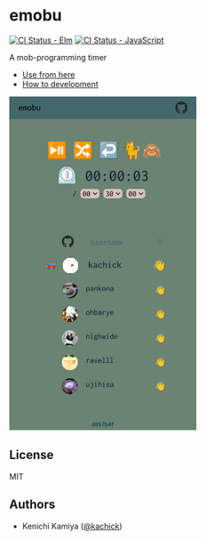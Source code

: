 # emobu

[![CI Status - Elm](https://github.com/mobu-of-the-world/emobu/actions/workflows/ci-elm.yml/badge.svg?branch=main)](https://github.com/mobu-of-the-world/emobu/actions/workflows/ci-elm.yml/?branch=main)
[![CI Status - JavaScript](https://github.com/mobu-of-the-world/emobu/actions/workflows/ci-js.yml/badge.svg?branch=main)](https://github.com/mobu-of-the-world/emobu/actions/workflows/ci-js.yml/?branch=main)

A mob-programming timer

- [Use from here](https://mobu-elm.web.app/)
- [How to development](CONTRIBUTING.md)

<img src="docs/assets/mobu-elm.web.app_(iPhone SE).png" height=600px alt="Snapshot on iPhone SE" title="Snapshot on iPhone SE">

## License

MIT

## Authors

- Kenichi Kamiya ([@kachick](https://github.com/kachick))
